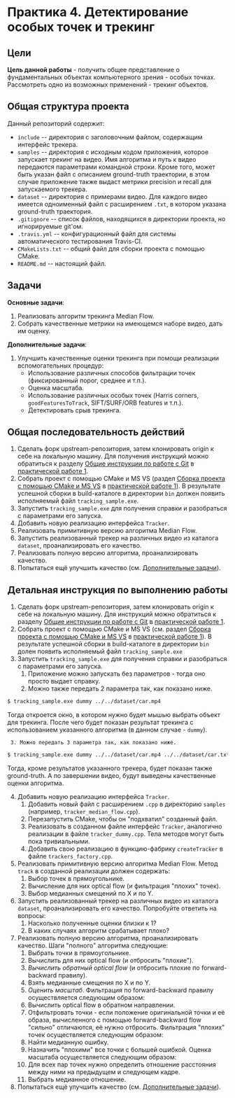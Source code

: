 # Практика 4. Детектирование особых точек и трекинг

## Цели

__Цель данной работы__ - получить общее представление о фундаментальных объектах
компьютерного зрения - особых точках. Рассмотреть одно из возможных применений -
трекинг объектов.

## Общая структура проекта

Данный репозиторий содержит:

  - `include` -- директория с заголовочным файлом, содержащим интерфейс трекера.
  - `samples` -- директория с исходным кодом приложения, которое запускает
    трекинг на видео. Имя алгоритма и путь к видео передаются параметрами
    командной строки. Кроме того, может быть указан файл с описанием
    ground-truth траектории, в этом случае приложение также выдаст метрики
    precision и recall для запускаемого трекера.
  - `dataset` -- директория с примерами видео. Для каждого видео имеется
    одноименный файл с расширением `.txt`, в котором указана ground-truth
    траектория.
  - `.gitignore` -- список файлов, находящихся в директории проекта,
     но игнорируемые git'ом.
  - `.travis.yml` -- конфигурационный файл для системы автоматического
     тестирования Travis-CI.
  - `CMakeLists.txt` -- общий файл для сборки проекта с помощью CMake.
  - `README.md` -- настоящий файл.

## Задачи

__Основные задачи__:

  1. Реализовать алгоритм трекинга Median Flow.
  2. Собрать качественные метрики на имеющемся наборе видео, дать им оценку.

__Дополнительные задачи__:

  1. Улучшить качественные оценки трекинга при помощи реализации вспомогательных
     процедур:
     - Использование различных способов фильтрации точек (фиксированный порог,
       среднее и т.п.).
     - Оценка масштаба.
     - Использование различных особых точек (Harris corners,
       `goodFeaturesToTrack`, SIFT/SURF/ORB features и т.п.).
     - Детектировать срыв трекинга.

## Общая последовательность действий

  1. Сделать форк upstream-репозитория, затем клонировать origin к себе на
     локальную машину. Для получения инструкций можно обратиться к разделу
     [Общие инструкции по работе с Git][git-intro]
     в [практической работе 1][practice1].
  2. Собрать проект с помощью CMake и MS VS (раздел
     [Сборка проекта с помощью CMake и MS VS][cmake-msvs]
     в [практической работе 1][practice1]). В результате успешной сборки в
     build-каталоге в директории `bin` должен появить исполняемый файл
     `tracking_sample.exe`.
  3. Запустить `tracking_sample.exe` для получения справки и разобраться с
     параметрами его запуска.
  4. Добавить новую реализацию интерфейса `Tracker`.
  5. Реализовать примитивную версию алгоритма Median Flow.
  6. Запустить реализованный трекер на различных видео из каталога `dataset`,
     проанализировать его качество.
  7. Реализовать полную версию алгоритма, проанализировать качество.
  8. Попытаться ещё улучшить качество (см. [Дополнительные задачи][tasks]).

## Детальная инструкция по выполнению работы

  1. Сделать форк upstream-репозитория, затем клонировать origin к себе на
     локальную машину. Для инструкций можно обратиться к разделу
     [Общие инструкции по работе с Git][git-intro]
     в [практической работе 1][practice1].
  2. Собрать проект с помощью CMake и MS VS (см. раздел
     [Сборка проекта с помощью CMake и MS VS][cmake-msvs]
     в [практической работе 1][practice1]). В результате успешной сборки
     в build-каталоге в директории `bin` долен появить исполняемый
     файл `tracking_sample.exe`
  3. Запустить `tracking_sample.exe` для получения справки и разобраться с
     параметрами его запуска.
     1. Приложение можно запускать без параметров - тогда оно просто выдает справку.
     2. Можно также передать 2 параметра так, как показано ниже. 

  ```bash
  $ tracking_sample.exe dummy ../../dataset/car.mp4
  ```

Тогда откроется окно, в котором нужно будет мышью выбрать объект
для трекинга. После чего будет показан результат
трекинга с использованием указанного алгоритма (в данном случае - `dummy`).

     3. Можно передать 3 параметра так, как показано ниже.

  ```bash
  $ tracking_sample.exe dummy ../../dataset/car.mp4 ../../dataset/car.txt
  ```

Тогда, кроме результатов указанного трекера, будет показан
также ground-truth. А по завершении видео, будут выведены качественные
оценки алгоритма.

  4. Добавить новую реализацию интерфейса `Tracker`.
     1. Добавить новый файл с расширением `.cpp` в директорию `samples`
        (например, `tracker_median_flow.cpp`).
     2. Перезапустить CMake, чтобы он "подхватил" созданный файл.
     3. Реализовать в созданном файле интерфейс `Tracker`, аналогично реализации
        в файле `tracker_dummy.cpp`. Тела методов могут быть пока тривиальными.
     4. Добавить свою реализацию в функцию-фабрику `createTracker` в файле
        `trackers_factory.cpp`.
  5. Реализовать примитивную версию алгоритма Median Flow. Метод `track` в
     созданной реализации должен содержать:
     1. Выбор точек в прямоугольнике.
     2. Вычисление для них optical flow (и фильтрация "плохих" точек).
     3. Выбор медианных смещений по X и по Y.
  6. Запустить реализованный трекер на различных видео из каталога `dataset`,
     проанализировать его качество. Попробуйте ответить на вопросы:
     1. Насколько полученные оценки близки к 1? 
     2. В каких случаях алгоритм срабатывает плохо?
  7. Реализовать полную версию алгоритма, проанализировать качество. Шаги
     "полного" алгоритма следующие:
     1. Выбрать точки в прямоугольнике.
     2. Вычислить для них optical flow (и отбросить "плохие").
     3. *Вычислить обратный optical flow* (и отбросить плохие по forward-backward
        правилу).
     4. Взять медианные смещения по X и по Y.
     5. *Оценить масштаб*.
     Фильтрация по forward-backward правилу осуществляется следующим образом:
     1. Вычислить optical flow в обратном направлении.
     2. Отфильтровать точки - если положение оригинальной точки и её образа,
        вычисленного с помощью forward-backward flow "сильно" отличаются, её нужно
        отбросить.
     Фильтрация "плохих" точек осуществляется следующим образом:
     1. Найти медианную ошибку.
     2. Назначить "плохими" все точки с большей ошибкой.
     Оценка масштаба осуществляется следующим образом:
     1. Для всех пар точек нужно определить отношение расстояния между ними на
        предыдущем и следующем кадре.
     2. Выбрать медианное отношение.
  8. Попытаться ещё улучшить качество (см. [Дополнительные задачи][tasks]).


<!-- LINKS -->

[practice1]: https://github.com/Itseez-NNSU-SummerSchool2015/practice1-devtools
[git-intro]: https://github.com/Itseez-NNSU-SummerSchool2015/practice1-devtools#Общие-инструкции-по-работе-с-git
[cmake-msvs]: https://github.com/Itseez-NNSU-SummerSchool2015/practice1-devtools#Сборка-проекта-с-помощью-cmake-и-microsoft-visual-studio
[tasks]: https://github.com/Itseez-NNSU-SummerSchool2015/practice4-tracking#Задачи